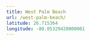 ```yaml
---
title: West Palm Beach
url: /west-palm-beach/
latitude: 26.715364
longitude: -80.05329420000001
---
```

